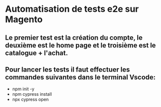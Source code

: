 # Automatisation de tests e2e sur Magento
## Le premier test est la création du compte, le deuxième est le home page et le troisième est le catalogue + l'achat. 
## Pour lancer les tests il faut effectuer les commandes suivantes dans le terminal Vscode: 
- npm init -y
- npm cypress install
- npx cypress open

